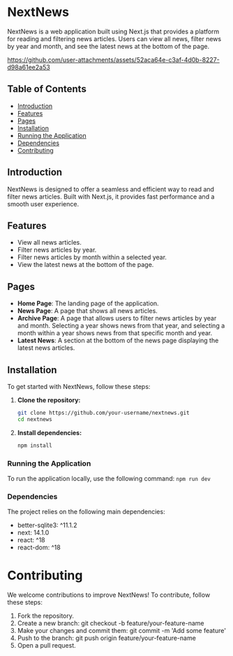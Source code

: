 # NextNews

NextNews is a web application built using Next.js that provides a platform for reading and filtering news articles. Users can view all news, filter news by year and month, and see the latest news at the bottom of the page.

https://github.com/user-attachments/assets/52aca64e-c3af-4d0b-8227-d98a61ee2a53

## Table of Contents

- [Introduction](#introduction)
- [Features](#features)
- [Pages](#pages)
- [Installation](#installation)
- [Running the Application](#running-the-application)
- [Dependencies](#dependencies)
- [Contributing](#contributing)

## Introduction

NextNews is designed to offer a seamless and efficient way to read and filter news articles. Built with Next.js, it provides fast performance and a smooth user experience.

## Features

- View all news articles.
- Filter news articles by year.
- Filter news articles by month within a selected year.
- View the latest news at the bottom of the page.

## Pages

- **Home Page**: The landing page of the application.
- **News Page**: A page that shows all news articles.
- **Archive Page**: A page that allows users to filter news articles by year and month. Selecting a year shows news from that year, and selecting a month within a year shows news from that specific month and year.
- **Latest News**: A section at the bottom of the news page displaying the latest news articles.


## Installation

To get started with NextNews, follow these steps:

1. **Clone the repository:**

   ```bash
   git clone https://github.com/your-username/nextnews.git
   cd nextnews

2. **Install dependencies:**

   ```bash
   npm install

### Running the Application
To run the application locally, use the following command: `npm run dev`

### Dependencies
The project relies on the following main dependencies:

- better-sqlite3: ^11.1.2
- next: 14.1.0
- react: ^18
- react-dom: ^18

# Contributing
We welcome contributions to improve NextNews! To contribute, follow these steps:

1. Fork the repository.
2. Create a new branch: git checkout -b feature/your-feature-name
3. Make your changes and commit them: git commit -m 'Add some feature'
4. Push to the branch: git push origin feature/your-feature-name
5. Open a pull request.
